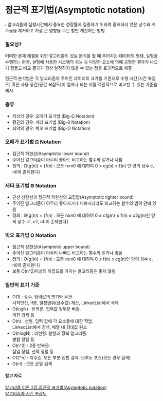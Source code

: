 # 점근적 표기법(Asymptotic notation)
 : 알고리즘의 실행시간에서 중요한 성장률에 집중하기 위하여 중요하지 않은 상수와 계수들을 제거하고 가장 큰 영향을 주는 항만 계산하는 방법

### 필요성?
어떠한 문제 해결을 위한 알고리즘의 성능 분석을 할 때
주어지는 데이터의 형태, 실험을 수행하는 환경, 실험에 사용한 시스템의 성능 등 다양한 요소에 의해 공평한 결과가 나오기 힘들고 
비교 결과가 항상 일정하지 않을 수 있는 점을 효과적으로 해결

점근적 분석법은 각 알고리즘이 주어진 데이터의 크기를 기준으로 수행 시간(시간 복잡도) 혹은 사용 공간(공간 복잡도)이 얼마나 되는 지를 
객관적으로 비교할 수 있는 기준을 제시

### 종류
- 최상의 경우: 오메가 표기법 (Big-Ω Notation)
- 평균의 경우: 세타 표기법 (Big-θ Notation)
- 최악의 경우: 빅오 표기법 (Big-O Notation)

### 오메가 표기법 Ω Notation
- 점근적 하한선(Asymptotic lower bound)
- 주어진 알고리즘이 아무리 좋아도 비교하는 함수와 같거나 나쁨
- 정의 : Ω(g(n)) = {f(n) : 모든 n≥n0 에 대하여 0 ≤ cg(n) ≤ f(n) 인 양의 상수 c, n0이 존재한다}

### 세타 표기법 Θ Notation
- 근선 상한선과 점근적 하한선의 교집합(Asymptotic tighter bound)
- 주어진 알고리즘이 아무리 좋아지거나 나빠지더라도 비교하는 함수의 범위 안에 있음
- 정의 : Θ(g(n)) = {f(n) : 모든 n≥n0 에 대하여 0 ≤ c1g(n) ≤ f(n) ≤ c2g(n)인 양의 상수 c1, c2, n0이 존재한다}

### 빅오 표기법 O Notation
- 점근적 상한선(Asymptotic upper bound)
- 주어진 알고리즘이 아무리 나빠도 비교하는 함수와 같거나 좋음
- 정의 : O(g(n)) = {f(n) : 모든 n≥n0 에 대하여 0  ≤ f(n) ≤ cg(n)인 양의 상수 c, n0이 존재한다}
- 보통 O(n^2)이상의 복잡도를 가지는 알고리즘은 좋지 않음

### 일반적 표기 기준
 - O(1) : 상수. 입력값의 크기와 무관. </br>
   사칙연산, if문, 일정범위(상수값) 계산, LinkedList에서 삭제
 - O(logN) : 반복문. 입력값 일부분 버림. </br>
   이진 검색 등 
 - O(n) : 선형. 입력 값에 각 요소들에 대한 작업. </br>
   LinkedList에서 검색, 배열 내 최대값 원소
 - O(nlogN) : 비선형. 분할과 정복 알고리즘. </br>
   병합 정렬 등
 - O(n^2) : 2중 반복문. </br>
   삽입 정렬, 선택 정렬 등
 - O(2^n) : 지수승. 모든 부분 집합 검색. 브루노 포스(모든 경우 탐색)
 - O(n!) : 모든 순열 검색 

#### 참고 자료
[알고리즘 이론 2강.점근적 표기법(Asymptotic notation)](https://chayan-memorias.tistory.com/100) </br>
[알고리즘과 시간 복잡도](https://feel5ny.github.io/2017/12/09/CS_01/)